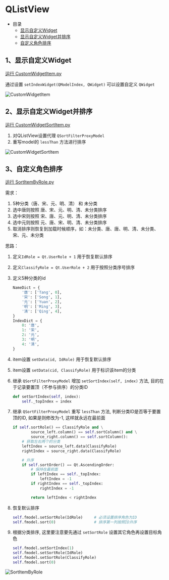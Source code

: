 # QListView

- 目录
  - [显示自定义Widget](#1显示自定义Widget)
  - [显示自定义Widget并排序](#2显示自定义Widget并排序)
  - [自定义角色排序](#3自定义角色排序)

## 1、显示自定义Widget

[运行 CustomWidgetItem.py](CustomWidgetItem.py)

通过设置 `setIndexWidget(QModelIndex, QWidget)` 可以设置自定义 `QWidget`

![CustomWidgetItem](ScreenShot/CustomWidgetItem.png)

## 2、显示自定义Widget并排序

[运行 CustomWidgetSortItem.py](CustomWidgetSortItem.py)

1. 对QListView设置代理 `QSortFilterProxyModel`
2. 重写model的 `lessThan` 方法进行排序

![CustomWidgetSortItem](ScreenShot/CustomWidgetSortItem.gif)

## 3、自定义角色排序

[运行 SortItemByRole.py](SortItemByRole.py)

需求：

1. 5种分类（唐、宋、元、明、清） 和 未分类
2. 选中唐则按照 唐、宋、元、明、清、未分类排序
3. 选中宋则按照 宋、唐、元、明、清、未分类排序
4. 选中元则按照 元、唐、宋、明、清、未分类排序
5. 取消排序则恢复到加载时候顺序，如：未分类、唐、唐、明、清、未分类、宋、元、未分类

思路：

1. 定义`IdRole = Qt.UserRole + 1`            用于恢复默认排序
2. 定义`ClassifyRole = Qt.UserRole + 2`      用于按照分类序号排序
3. 定义5种分类的id

    ```python
    NameDict = {
        '唐': ['Tang', 0],
        '宋': ['Song', 1],
        '元': ['Yuan', 2],
        '明': ['Ming', 3],
        '清': ['Qing', 4],
    }
    IndexDict = {
        0: '唐',
        1: '宋',
        2: '元',
        3: '明',
        4: '清',
    }
    ```

4. item设置 `setData(id, IdRole)` 用于恢复默认排序
5. item设置 `setData(cid, ClassifyRole)` 用于标识该item的分类
6. 继承 `QSortFilterProxyModel` 增加 `setSortIndex(self, index)` 方法, 目的在于记录要置顶（不参与排序）的分类ID

    ```python
    def setSortIndex(self, index):
        self._topIndex = index
    ```

7. 继承 `QSortFilterProxyModel` 重写 `lessThan` 方法, 判断分类ID是否等于要置顶的ID, 如果是则修改为-1, 这样就永远在最前面

    ```python
    if self.sortRole() == ClassifyRole and \
            source_left.column() == self.sortColumn() and \
            source_right.column() == self.sortColumn():
        # 获取左右两个的分类
        leftIndex = source_left.data(ClassifyRole)
        rightIndex = source_right.data(ClassifyRole)
    
        # 升序
        if self.sortOrder() == Qt.AscendingOrder:
            # 保持在最前面
            if leftIndex == self._topIndex:
                leftIndex = -1
            if rightIndex == self._topIndex:
                rightIndex = -1
    
            return leftIndex < rightIndex
    ```

8. 恢复默认排序

    ```python
    self.fmodel.setSortRole(IdRole)     # 必须设置排序角色为ID
    self.fmodel.sort(0)                 # 排序第一列按照ID升序
    ```

9. 根据分类排序, 这里要注意要先通过 `setSortRole` 设置其它角色再设置目标角色

    ```python
    self.fmodel.setSortIndex(1)
    self.fmodel.setSortRole(IdRole)
    self.fmodel.setSortRole(ClassifyRole)
    self.fmodel.sort(0)
    ```

![SortItemByRole](ScreenShot/SortItemByRole.gif)
